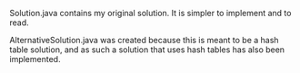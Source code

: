 Solution.java contains my original solution. It is simpler to implement and to read.

AlternativeSolution.java was created because this is meant to be a hash table solution, and as such a solution that uses hash tables has also been implemented.